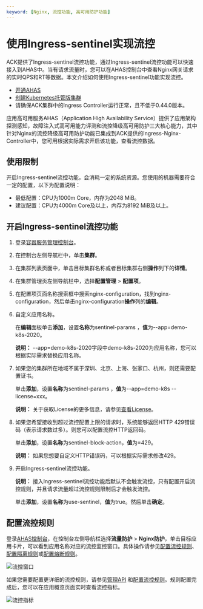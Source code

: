 ```yaml
---
keyword: [Nginx, 流控功能, 高可用防护功能]
---
```


# 使用Ingress-sentinel实现流控

ACK提供了Ingress-sentinel流控功能，通过Ingress-sentinel流控功能可以快速接入到AHAS中。当有请求流量时，您可以在AHAS控制台中查看Nginx网关请求的实时QPS和RT等数据。本文介绍如何使用Ingress-sentinel功能实现流控。

-   [开通AHAS](/cn.zh-CN/快速入门/开通AHAS.md)
-   [创建Kubernetes托管版集群](/cn.zh-CN/Kubernetes集群用户指南/集群管理/创建集群/创建Kubernetes托管版集群.md)
-   请确保ACK集群中的Ingress Controller运行正常，且不低于0.44.0版本。

应用高可用服务AHAS（Application High Availability Service）提供了应用架构探测感知，故障注入式高可用能力评测和流控降级高可用防护三大核心能力，其中针对Nginx的流控降级高可用防护功能已集成到ACK提供的Ingress-Nginx-Controller中，您可用根据实际需求开启该功能，查看流控数据。

## 使用限制

开启Ingress-sentinel流控功能，会消耗一定的系统资源。您使用的机器需要符合一定的配置，以下为配置说明：

-   最低配置：CPU为1000m Core，内存为2048 MiB。
-   建议配置：CPU为4000m Core及以上，内存为8192 MiB及以上。

## 开启Ingress-sentinel流控功能

1.  登录[容器服务管理控制台](https://cs.console.aliyun.com)。

2.  在控制台左侧导航栏中，单击**集群**。

3.  在集群列表页面中，单击目标集群名称或者目标集群右侧**操作**列下的**详情**。

4.  在集群管理页左侧导航栏中，选择**配置管理** \> **配置项**。

5.  在配置项页面名称搜索框中搜索nginx-configuration，找到nginx-configuration，然后单击nginx-configuration**操作**列的**编辑**。

6.  自定义应用名称。

    在**编辑**面板单击**添加**，设置**名称**为sentinel-params ，**值**为--app=demo-k8s-2020。

    **说明：** --app=demo-k8s-2020字段中demo-k8s-2020为应用名称，您可以根据实际需求替换应用名称。

7.  如果您的集群所在地域不属于深圳、北京、上海、张家口、杭州，则还需要配置证书。

    单击**添加**，设置**名称**为sentinel-params ，**值**为--app=demo-k8s --license=xxx。

    **说明：** 关于获取License的更多信息，请参见[查看License](/cn.zh-CN/流量防护/应用防护/参考信息/查看License.md)。

8.  如果您希望接收到超过流控配置上限的请求时，系统能够返回HTTP 429错误码（表示请求数过多）。则您可以配置流控HTTP返回码。

    单击**添加**，设置**名称**为sentinel-block-action，**值**为=429。

    **说明：** 如果您想要自定义HTTP错误码，可以根据实际需求修改429。

9.  开启Ingress-sentinel流控功能。

    **说明：** 接入Ingress-sentinel流控功能后默认不会触发流控，只有配置开启流控规则，并且请求流量超过流控规则限制后才会触发流控。

    单击**添加**，设置**名称**为use-sentinel，**值**为true。然后单击**确定**。


## 配置流控规则

登录[AHAS控制台](https://ahas.console.aliyun.com)，在控制台左侧导航栏选择**流量防护** \> **Nginx防护**，单击目标应用卡片，可以看到应用名称对应的流控监控窗口。具体操作请参见[配置流控规则](/cn.zh-CN/流量防护/应用防护/配置规则/配置流控规则.md)、[配置隔离规则](/cn.zh-CN/流量防护/应用防护/配置规则/配置隔离规则.md)或[配置熔断规则](/cn.zh-CN/流量防护/应用防护/配置规则/配置熔断规则.md)。

![流控窗口](https://static-aliyun-doc.oss-accelerate.aliyuncs.com/assets/img/zh-CN/5792825161/p247227.png)

如果您需要配置更详细的流控规则，请参见[管理API](/cn.zh-CN/流量防护/Nginx防护/管理API.md) 和[配置流控规则](/cn.zh-CN/流量防护/Nginx防护/配置流控规则.md)。规则配置完成后，您可以在应用概览页面实时查看流控指标。

![流控指标](https://static-aliyun-doc.oss-accelerate.aliyuncs.com/assets/img/zh-CN/3105911161/p227294.png)

